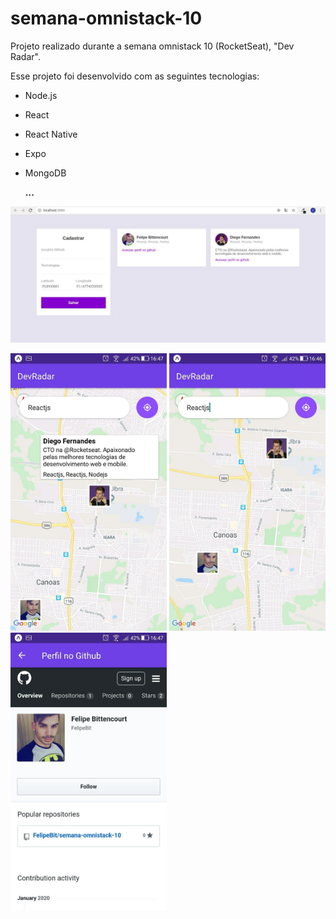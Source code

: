 # semana-omnistack-10
Projeto realizado durante a semana omnistack 10 (RocketSeat),  "Dev Radar".

Esse projeto foi desenvolvido com as seguintes tecnologias:

* Node.js
* React
* React Native
* Expo
* MongoDB


  <strong>...</strong>
  

![web app image](https://github.com/FelipeBit/semana-omnistack-10/blob/master/mobile/assets/img1.jpg)

<div>
<img src="https://github.com/FelipeBit/semana-omnistack-10/blob/master/mobile/assets/img2.jpg" alt="mobile app screenshot" width="250"/>
<img src="https://github.com/FelipeBit/semana-omnistack-10/blob/master/mobile/assets/img4.jpg" alt="mobile app screenshot" width="250"/>
<img src="https://github.com/FelipeBit/semana-omnistack-10/blob/master/mobile/assets/img3.jpg" alt="mobile app screenshot" width="250"/>
</div>
